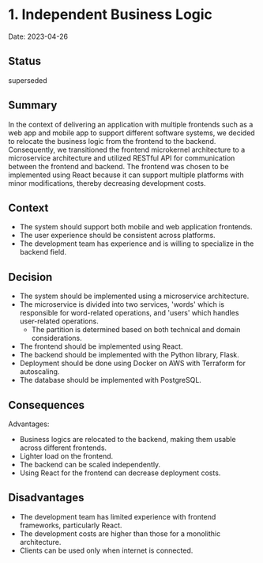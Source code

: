 # 1. Independent Business Logic

Date: 2023-04-26

## Status

superseded

## Summary

In the context of delivering an application with multiple frontends such as a web app and mobile app to support
different software systems, we decided to relocate the business logic from the frontend to the backend. Consequently, we
transitioned the frontend microkernel architecture to a microservice architecture and utilized RESTful API for
communication between the frontend and backend. The frontend was chosen to be implemented using React because it can
support multiple platforms with minor modifications, thereby decreasing development costs.

## Context

- The system should support both mobile and web application frontends.
- The user experience should be consistent across platforms.
- The development team has experience and is willing to specialize in the backend field.

## Decision

- The system should be implemented using a microservice architecture.
- The microservice is divided into two services, 'words' which is responsible for word-related operations, and 'users'
  which handles user-related operations.
    - The partition is determined based on both technical and domain considerations.
- The frontend should be implemented using React.
- The backend should be implemented with the Python library, Flask.
- Deployment should be done using Docker on AWS with Terraform for autoscaling.
- The database should be implemented with PostgreSQL.

## Consequences

Advantages:

- Business logics are relocated to the backend, making them usable across different frontends.
- Lighter load on the frontend.
- The backend can be scaled independently.
- Using React for the frontend can decrease deployment costs.

## Disadvantages

- The development team has limited experience with frontend frameworks, particularly React.
- The development costs are higher than those for a monolithic architecture.
- Clients can be used only when internet is connected.